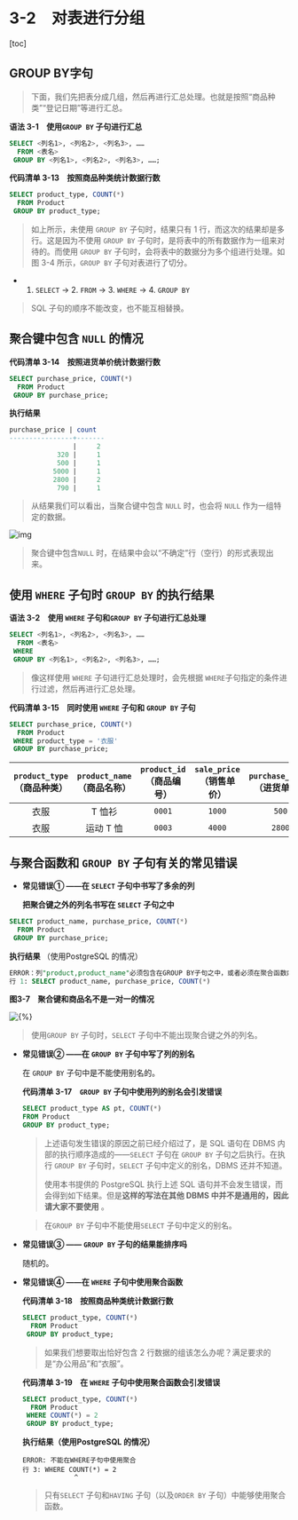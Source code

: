 # 3-2　对表进行分组

[toc]

## GROUP BY字句

> 下面，我们先把表分成几组，然后再进行汇总处理。也就是按照“商品种类”“登记日期”等进行汇总。

**语法 3-1　使用`GROUP BY` 子句进行汇总**

```sql
SELECT <列名1>, <列名2>, <列名3>, ……
  FROM <表名>
 GROUP BY <列名1>, <列名2>, <列名3>, ……;
```

**代码清单 3-13　按照商品种类统计数据行数**

```sql
SELECT product_type, COUNT(*)
  FROM Product
 GROUP BY product_type;
```

> 如上所示，未使用 `GROUP BY` 子句时，结果只有 1 行，而这次的结果却是多行。这是因为不使用 `GROUP BY` 子句时，是将表中的所有数据作为一组来对待的。而使用 `GROUP BY` 子句时，会将表中的数据分为多个组进行处理。如图 3-4 所示，`GROUP BY` 子句对表进行了切分。

- 1. `SELECT` → 2. `FROM` → 3. `WHERE` → 4. `GROUP BY`

> SQL 子句的顺序不能改变，也不能互相替换。

## 聚合键中包含 `NULL` 的情况

**代码清单 3-14　按照进货单价统计数据行数**

```sql
SELECT purchase_price, COUNT(*)
  FROM Product
 GROUP BY purchase_price;
```

**执行结果**

```sql
purchase_price | count
----------------+-------
                |     2
            320 |     1
            500 |     1
           5000 |     1
           2800 |     2
            790 |     1
```

> 从结果我们可以看出，当聚合键中包含 `NULL` 时，也会将 `NULL` 作为一组特定的数据。

![img](D:/GitRep/SQL/notes/%E7%AC%AC3%E7%AB%A0%20%E8%81%9A%E5%90%88%E5%92%8C%E6%8E%92%E5%BA%8F/3-2%E3%80%80%E5%AF%B9%E8%A1%A8%E8%BF%9B%E8%A1%8C%E5%88%86%E7%BB%84.assets/Image00069-16604732639293.gif)

> 聚合键中包含`NULL` 时，在结果中会以“不确定”行（空行）的形式表现出来。

## 使用 `WHERE` 子句时 `GROUP BY` 的执行结果

**语法 3-2　使用 `WHERE` 子句和`GROUP BY` 子句进行汇总处理**

```sql
SELECT <列名1>, <列名2>, <列名3>, ……
  FROM <表名>
 WHERE
 GROUP BY <列名1>, <列名2>, <列名3>, ……;
```

>  像这样使用 `WHERE` 子句进行汇总处理时，会先根据 `WHERE`子句指定的条件进行过滤，然后再进行汇总处理。

**代码清单 3-15　同时使用 `WHERE` 子句和 `GROUP BY` 子句**

```sql
SELECT purchase_price, COUNT(*)
  FROM Product
 WHERE product_type = '衣服'
 GROUP BY purchase_price;
```

| `product_type`  （商品种类） | `product_name`  （商品名称） | `product_id`  （商品编号） | `sale_price`  （销售单价） | `purchase_price`  （进货单价） | `regist_date`  （登记日期） |
| :--------------------------: | :--------------------------: | :------------------------: | :------------------------: | :----------------------------: | :-------------------------: |
|             衣服             |            T 恤衫            |           `0001`           |           `1000`           |             `500`              |        `2009-09-20`         |
|             衣服             |          运动 T 恤           |           `0003`           |           `4000`           |             `2800`             |                             |

## 与聚合函数和 `GROUP BY` 子句有关的常见错误

- **常见错误① ——在 `SELECT` 子句中书写了多余的列**

  **把聚合键之外的列名书写在 `SELECT` 子句之中**

```sql
SELECT product_name, purchase_price, COUNT(*)
  FROM Product
 GROUP BY purchase_price;
```

**执行结果** （使用PostgreSQL 的情况）

```sql
ERROR：列"product,product_name"必须包含在GROUP BY子句之中，或者必须在聚合函数内使用
行 1: SELECT product_name, purchase_price, COUNT(*)
```

**图3-7　聚合键和商品名不是一对一的情况**

![{%}](D:/GitRep/SQL/notes/%E7%AC%AC3%E7%AB%A0%20%E8%81%9A%E5%90%88%E5%92%8C%E6%8E%92%E5%BA%8F/3-2%E3%80%80%E5%AF%B9%E8%A1%A8%E8%BF%9B%E8%A1%8C%E5%88%86%E7%BB%84.assets/Image00070-16604740732768.gif)

> 使用`GROUP BY` 子句时，`SELECT` 子句中不能出现聚合键之外的列名。

- **常见错误② ——在 `GROUP BY` 子句中写了列的别名**

  在 `GROUP BY` 子句中是不能使用别名的。

  **代码清单 3-17　`GROUP BY` 子句中使用列的别名会引发错误**

  ```sql
  SELECT product_type AS pt, COUNT(*)
  FROM Product
  GROUP BY product_type;
  ```

  > 上述语句发生错误的原因之前已经介绍过了，是 SQL 语句在 DBMS 内部的执行顺序造成的——`SELECT` 子句在 `GROUP BY` 子句之后执行。在执行 `GROUP BY` 子句时，`SELECT` 子句中定义的别名，DBMS 还并不知道。
  >
  > 使用本书提供的 PostgreSQL 执行上述 SQL 语句并不会发生错误，而会得到如下结果。但是**这样的写法在其他 DBMS 中并不是通用的，因此请大家不要使用** 。

  > 在`GROUP BY` 子句中不能使用`SELECT` 子句中定义的别名。

- **常见错误③ —— `GROUP BY` 子句的结果能排序吗**

  随机的。

- **常见错误④ ——在 `WHERE` 子句中使用聚合函数**

  **代码清单 3-18　按照商品种类统计数据行数**

  ```sql
  SELECT product_type, COUNT(*)
    FROM Product
   GROUP BY product_type;
  ```

  > 如果我们想要取出恰好包含 2 行数据的组该怎么办呢？满足要求的是“办公用品”和“衣服”。

  **代码清单 3-19　在 `WHERE` 子句中使用聚合函数会引发错误**

  ```sql
  SELECT product_type, COUNT(*)
    FROM Product
   WHERE COUNT(*) = 2
   GROUP BY product_type;
  ```

  **执行结果（使用PostgreSQL 的情况）**

  ```sql'
  ERROR: 不能在WHERE子句中使用聚合
  行 3: WHERE COUNT(*) = 2
               ^
  ```

  > 只有`SELECT` 子句和`HAVING` 子句（以及`ORDER BY` 子句）中能够使用聚合函数。

